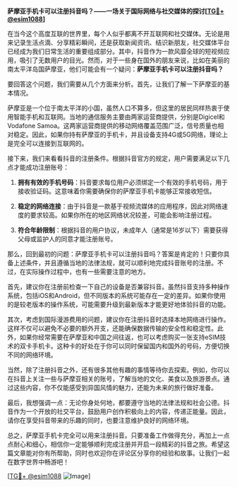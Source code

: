 **萨摩亚手机卡可以注册抖音吗？——一场关于国际网络与社交媒体的探讨[[TG💪+ @esim1088](https://t.me/s/esim1088)]**

在当今这个高度互联的世界里，每个人似乎都离不开互联网和社交媒体。无论是用来记录生活点滴、分享精彩瞬间，还是获取新闻资讯、结识新朋友，社交媒体平台已经成为我们日常生活的重要组成部分。其中，抖音作为一款风靡全球的短视频应用，吸引了无数用户的目光。然而，对于一些身在国外的朋友来说，比如在美丽的南太平洋岛国萨摩亚，他们可能会有一个疑问：**萨摩亚手机卡可以注册抖音吗？**

要回答这个问题，我们需要从几个方面来分析。首先，让我们了解一下萨摩亚的基本情况。

萨摩亚是一个位于南太平洋的小国，虽然人口不算多，但这里的居民同样热衷于使用智能手机和互联网。当地的通信服务主要由两家运营商提供，分别是Digicel和Vodafone Samoa。这两家运营商提供的移动网络覆盖范围广泛，信号质量也相对稳定。因此，如果你持有萨摩亚的手机卡，并且设备支持4G或5G网络，理论上是完全可以连接到互联网的。

接下来，我们来看看抖音的注册条件。根据抖音官方的规定，用户需要满足以下几点才能成功注册账号：

1. **拥有有效的手机号码**：抖音要求每位用户必须绑定一个有效的手机号码，用于接收验证码。这意味着你需要确保你的萨摩亚手机卡能够正常接收短信。
   
2. **稳定的网络连接**：由于抖音是一款基于视频流媒体的应用程序，因此对网络速度的要求较高。如果你所在的地区网络状况较差，可能会影响注册过程。

3. **符合年龄限制**：根据抖音的用户协议，未成年人（通常是16岁以下）需要获得父母或监护人的同意才能注册账号。

那么，回到最初的问题：萨摩亚手机卡可以注册抖音吗？答案是肯定的！只要你具备上述条件，并且遵循当地的法律法规，就可以顺利地完成抖音账号的注册。不过，在实际操作过程中，也有一些需要注意的地方。

首先，建议你在注册前检查一下自己的设备是否兼容抖音。虽然抖音支持多种操作系统，包括iOS和Android，但不同版本的系统可能存在一定的差异。如果你使用的是较老版本的操作系统，可能需要升级到最新版本才能更好地体验抖音的功能。

其次，考虑到国际漫游费用的问题，建议你在注册抖音时选择本地网络进行操作。这样不仅可以避免不必要的额外开支，还能确保数据传输的安全性和稳定性。此外，如果你经常需要在萨摩亚和中国之间往返，也可以考虑购买一张支持eSIM技术的双卡手机卡。这种卡的好处在于你可以同时保留国内和国外的号码，方便切换不同的网络环境。

当然，除了注册抖音之外，还有很多其他有趣的事情等待你去探索。例如，你可以在抖音上关注一些与萨摩亚相关的账号，了解当地的文化、美食以及旅游景点。通过这些内容，你不仅能感受到异国风情的魅力，还能为未来的旅行做好准备。

最后，我想强调一点：无论你身处何地，都要遵守当地的法律法规和社会公德。抖音作为一个开放的社交平台，鼓励用户创作积极向上的内容，传递正能量。因此，请你在享受抖音带来的乐趣的同时，也要注意维护良好的网络环境。

总之，萨摩亚手机卡完全可以用来注册抖音。只要准备工作做得充分，再加上一点点耐心和细心，相信你一定能够顺利完成注册并开启一段精彩的抖音之旅。希望这篇文章能对你有所帮助，同时也欢迎你在评论区分享你的经验和故事。让我们一起在数字世界中畅游吧！

[[TG💪+ @esim1088](https://t.me/s/esim1088) ![Image](https://i.postimg.cc/4NQfJmqS/Snipaste-2025-05-13-00-14-12.png)]